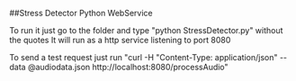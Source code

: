 ##Stress Detector Python WebService

To run it just go to the folder and type "python StressDetector.py" without the quotes
It will run as a http service listening to port 8080

To send a test request just run "curl -H "Content-Type: application/json" --data @audiodata.json http://localhost:8080/processAudio"